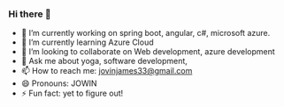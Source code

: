 ### Hi there 👋
- 🔭 I’m currently working on spring boot, angular, c#, microsoft azure.
- 🌱 I’m currently learning Azure Cloud
- 👯 I’m looking to collaborate on Web development, azure development
- 💬 Ask me about yoga, software development, 
- 📫 How to reach me: jovinjames33@gmail.com
- 😄 Pronouns: JOWIN
- ⚡ Fun fact: yet to figure out!
<!--
**imjovin/imjovin** is a ✨ _special_ ✨ repository because its `README.md` (this file) appears on your GitHub profile.

Here are some ideas to get you started:

- 🔭 I’m currently working on ...
- 🌱 I’m currently learning ...
- 👯 I’m looking to collaborate on ...
- 🤔 I’m looking for help with ...
- 💬 Ask me about ...
- 📫 How to reach me: ...
- 😄 Pronouns: ...
- ⚡ Fun fact: ...
-->
